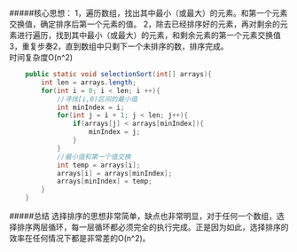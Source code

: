 #####核心思想：
1，遍历数组，找出其中最小（或最大）的元素。和第一个元素交换值，确定排序后第一个元素的值。
2，除去已经排序好的元素，再对剩余的元素进行遍历，找到其中最小（或最大）的元素，和剩余元素的第一个元素交换值
3，重复步奏2，直到数组中只剩下一个未排序的数，排序完成。
<br>
时间复杂度O(n^2)
<br>
```Java
	public static void selectionSort(int[] arrays){
		int len = arrays.length;
		for(int i = 0; i < len; i ++){
			//寻找[i,0)区间的最小值
			int minIndex = i;
			for(int j = i + 1; j < len; j++){
				if(arrays[j] < arrays[minIndex]){
					minIndex = j;
				}
			}
			//最小值和第一个值交换
			int temp = arrays[i];
			arrays[i] = arrays[minIndex];
			arrays[minIndex] = temp;
		}
	}
```

#####总结
选择排序的思想非常简单，缺点也非常明显，对于任何一个数组，选择排序两层循环，每一层循环都必须完全的执行完成。正是因为如此，选择排序的效率在任何情况下都是非常差的O(n^2)。
